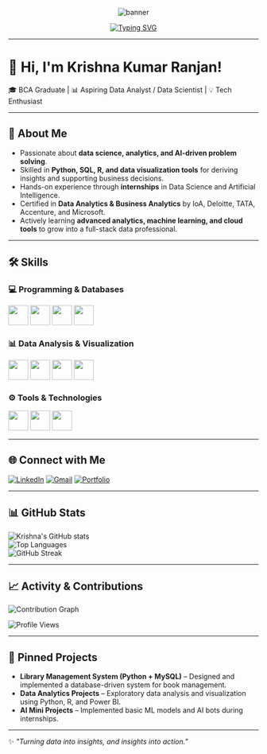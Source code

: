 <!-- Profile Banner -->
<p align="center">
  <img src="https://capsule-render.vercel.app/api?type=waving&height=220&text=Krishna%20Kumar%20Ranjan&fontAlign=50&fontSize=50&fontColor=00f7ff&color=0:141b2a,50:242a38,100:1c2331&animation=fadeIn&desc=Data%20Analytics%20%7C%20AI%20%7C%20Problem%20Solver&descSize=20&descAlignY=65&descAlign=50&stroke=00ffcc&strokeWidth=1" alt="banner" />
</p>

<!-- Typing Animation -->
<p align="center">
  <a href="https://github.com/Krishna201203">
    <img src="https://readme-typing-svg.herokuapp.com?font=Fira+Code&weight=600&size=24&pause=1000&color=FF4B1F&center=true&vCenter=true&width=600&lines=Data+Analyst+%7C+Data+Scientist+Aspiring;Python+%7C+SQL+%7C+R;Data+Visualization+%7C+Power+BI;Turning+Data+into+Insights+✨" alt="Typing SVG" />
  </a>
</p>


---
# 👋 Hi, I'm Krishna Kumar Ranjan!

🎓 BCA Graduate | 📊 Aspiring Data Analyst / Data Scientist | 💡 Tech Enthusiast  

---

## 🚀 About Me  
- Passionate about **data science, analytics, and AI-driven problem solving**.  
- Skilled in **Python, SQL, R, and data visualization tools** for deriving insights and supporting business decisions.  
- Hands-on experience through **internships** in Data Science and Artificial Intelligence.  
- Certified in **Data Analytics & Business Analytics** by IoA, Deloitte, TATA, Accenture, and Microsoft.  
- Actively learning **advanced analytics, machine learning, and cloud tools** to grow into a full-stack data professional.  

---

## 🛠 Skills  

### 💻 Programming & Databases  
<p>
  <img src="https://cdn.jsdelivr.net/gh/devicons/devicon/icons/python/python-original.svg" width="40" height="40" />
  <img src="https://cdn.jsdelivr.net/gh/devicons/devicon/icons/r/r-original.svg" width="40" height="40" />
  <img src="https://cdn.jsdelivr.net/gh/devicons/devicon/icons/mysql/mysql-original.svg" width="40" height="40" />
  <img src="https://cdn.jsdelivr.net/gh/devicons/devicon/icons/mongodb/mongodb-original.svg" width="40" height="40" />
</p>

### 📊 Data Analysis & Visualization  
<p>
  <img src="https://img.icons8.com/color/48/microsoft-excel-2019--v1.png" width="40" height="40" />
  <img src="https://img.icons8.com/color/48/google-sheets.png" width="40" height="40" />
  <img src="https://img.icons8.com/color/48/power-bi.png" width="40" height="40" />
  <img src="https://img.icons8.com/color/48/statistics.png" width="40" height="40" />
</p>

### ⚙️ Tools & Technologies  
<p>
  <img src="https://cdn.jsdelivr.net/gh/devicons/devicon/icons/git/git-original.svg" width="40" height="40" />
  <img src="https://cdn.jsdelivr.net/gh/devicons/devicon/icons/github/github-original.svg" width="40" height="40" />
  <img src="https://cdn.jsdelivr.net/gh/devicons/devicon/icons/vscode/vscode-original.svg" width="40" height="40" />
</p>

---

## 🌐 Connect with Me  

[![LinkedIn](https://img.shields.io/badge/LinkedIn-0A66C2?style=for-the-badge&logo=linkedin&logoColor=white)]([https://linkedin.com/in/your-profile](https://www.linkedin.com/in/krishnakumarranjan14))  [![Gmail](https://img.shields.io/badge/Gmail-D14836?style=for-the-badge&logo=gmail&logoColor=white)](mailto:krishnaranjan1111@gmail.com)  [![Portfolio](https://img.shields.io/badge/Portfolio-000000?style=for-the-badge&logo=About.me&logoColor=white)]([https://your-portfolio-link.com](https://preview--krishna-ai-bytes.lovable.app/))  

---

## 📊 GitHub Stats  

![Krishna's GitHub stats](https://github-readme-stats.vercel.app/api?username=Krishna201203&show_icons=true&theme=radical)  
![Top Languages](https://github-readme-stats.vercel.app/api/top-langs/?username=Krishna201203&layout=compact&theme=radical)  
![GitHub Streak](https://github-readme-streak-stats.herokuapp.com/?user=Krishna201203&theme=radical)  

---

## 📈 Activity & Contributions  

![Contribution Graph](https://github-readme-activity-graph.vercel.app/graph?username=Krishna201203&theme=react-dark&hide_border=true)  

![Profile Views](https://komarev.com/ghpvc/?username=Krishna201203&label=Profile%20Views&color=brightgreen&style=flat)  

---

## 📌 Pinned Projects  

- **Library Management System (Python + MySQL)** – Designed and implemented a database-driven system for book management.  
- **Data Analytics Projects** – Exploratory data analysis and visualization using Python, R, and Power BI.  
- **AI Mini Projects** – Implemented basic ML models and AI bots during internships.  

---

✨ *"Turning data into insights, and insights into action."*  
